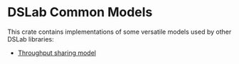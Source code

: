 # DSLab Common Models

This crate contains implementations of some versatile models used by other DSLab libraries:

* [Throughput sharing model](./src/throughput_sharing/)
